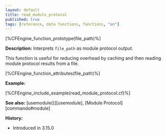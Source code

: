 ```yaml
---
layout: default
title: read_module_protocol
published: true
tags: [reference, data functions, functions, "on"]
---
```


[%CFEngine_function_prototype(file_path)%]

**Description:** Interprets `file_path` as module protocol output.

This function is useful for reducing overhead by caching and then reading module protocol results from a file.

[%CFEngine_function_attributes(file_path)%]

**Example:**

[%CFEngine_include_example(read_module_protocol.cf)%]

**See also:** [usemodule()][usemodule], [Module Protocol][commands#module]

**History:**

- Introduced in 3.15.0


